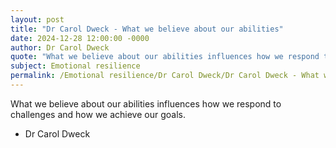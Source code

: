 ```yaml
---
layout: post
title: "Dr Carol Dweck - What we believe about our abilities"
date: 2024-12-28 12:00:00 -0000
author: Dr Carol Dweck
quote: "What we believe about our abilities influences how we respond to challenges and how we achieve our goals."
subject: Emotional resilience
permalink: /Emotional resilience/Dr Carol Dweck/Dr Carol Dweck - What we believe about our abilities
---
```


What we believe about our abilities influences how we respond to challenges and how we achieve our goals.

- Dr Carol Dweck
